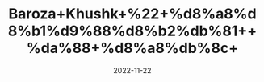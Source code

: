 ---
title: 'Baroza+Khushk+%22+%d8%a8%d8%b1%d9%88%d8%b2%db%81++%da%88+%d8%a8%db%8c+'
date: '2022-11-22' 
metatag: '' 
inventory: '0' 
draft: false 
# meta description 
shortDescripton: ''
description: 'Stone+%d8%af%da%be%d8%a7%d8%aa'
longdescription: ''
tags: ''
brand: ''
subCategory: ''
unit: '50 gm-Pk'
sellCount: '0'
featured: True
# product Price
price: '40.0'
# Product Short Description
shortDescription: ''
productID: '055C265B-B447-ED11-996A-005056B3A416'
type: 'products'
category: 'Stone+%d8%af%da%be%d8%a7%d8%aa' 
thumnailproduct: 'https://eraconnect.blob.core.windows.net/product-images/aminsaddiquidawakhana/8c72927b-269e-4edc-a640-fbd2cee6cf14.webp' 
images:
  - image: 'https://eraconnect.blob.core.windows.net/product-images/aminsaddiquidawakhana/8c72927b-269e-4edc-a640-fbd2cee6cf14.webp'  
Variants:
---